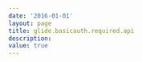 ```yaml
---
date: '2016-01-01'
layout: page
title: glide.basicauth.required.api
description:  
value: true 
---
```

